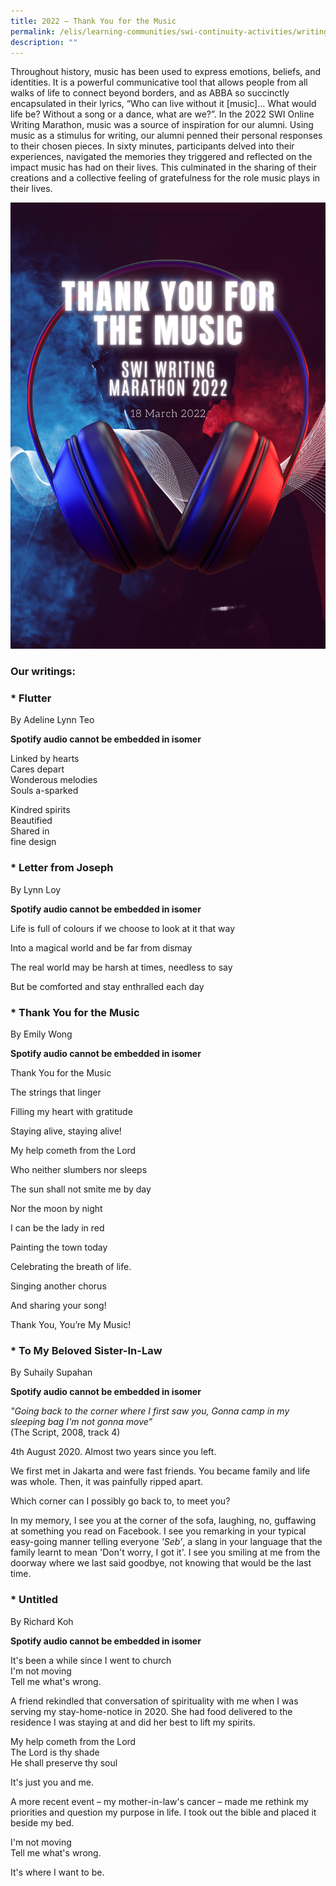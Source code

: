 ```yaml
---
title: 2022 – Thank You for the Music
permalink: /elis/learning-communities/swi-continuity-activities/writing-marathon-thank-you-for-the-music/
description: ""
---
```

Throughout history, music has been used to express emotions, beliefs, and identities. It is a powerful communicative tool that allows people from all walks of life to connect beyond borders, and as ABBA so succinctly encapsulated in their lyrics, “Who can live without it \[music\]… What would life be? Without a song or a dance, what are we?”. In the 2022 SWI Online Writing Marathon, music was a source of inspiration for our alumni. Using music as a stimulus for writing, our alumni penned their personal responses to their chosen pieces. In sixty minutes, participants delved into their experiences, navigated the memories they triggered and reflected on the impact music has had on their lives. This culminated in the sharing of their creations and a collective feeling of gratefulness for the role music plays in their lives.

![](/images/thank-you-for-the-music.png)


### Our writings:

### *   Flutter

By Adeline Lynn Teo

**Spotify audio cannot be embedded in isomer**


Linked by hearts  
Cares depart  
Wonderous melodies  
Souls a-sparked   
  
Kindred spirits  
Beautified  
Shared in  
fine design



### *   Letter from Joseph

By Lynn Loy

**Spotify audio cannot be embedded in isomer**


Life is full of colours if we choose to look at it that way 

Into a magical world and be far from dismay 

The real world may be harsh at times, needless to say

But be comforted and stay enthralled each day



### *   Thank You for the Music

By Emily Wong

**Spotify audio cannot be embedded in isomer**


Thank You for the Music

The strings that linger

Filling my heart with gratitude

Staying alive, staying alive!

My help cometh from the Lord

Who neither slumbers nor sleeps

The sun shall not smite me by day

Nor the moon by night

I can be the lady in red

Painting the town today

Celebrating the breath of life.

Singing another chorus

And sharing your song!

Thank You, You’re My Music!



### *   To My Beloved Sister-In-Law

By Suhaily Supahan

**Spotify audio cannot be embedded in isomer**



_"Going back to the corner where I first saw you, Gonna camp in my sleeping bag I'm not gonna move”_  
(The Script, 2008, track 4)  
  
4th August 2020. Almost two years since you left.  
  
We first met in Jakarta and were fast friends. You became family and life was whole. Then, it was painfully ripped apart.  
  
Which corner can I possibly go back to, to meet you?   
  
In my memory, I see you at the corner of the sofa, laughing, no, guffawing at something you read on Facebook. I see you remarking in your typical easy-going manner telling everyone _'Seb’_, a slang in your language that the family learnt to mean 'Don't worry, I got it'. I see you smiling at me from the doorway where we last said goodbye, not knowing that would be the last time.


### *   Untitled

By Richard Koh

**Spotify audio cannot be embedded in isomer**


It's been a while since I went to church  
I'm not moving  
Tell me what's wrong.  
  
A friend rekindled that conversation of spirituality with me when I was serving my stay-home-notice in 2020. She had food delivered to the residence I was staying at and did her best to lift my spirits.  
  
My help cometh from the Lord  
The Lord is thy shade  
He shall preserve thy soul  
  
It's just you and me.  
  
A more recent event – my mother-in-law's cancer – made me rethink my priorities and question my purpose in life. I took out the bible and placed it beside my bed.  
  
I'm not moving  
Tell me what's wrong.  
  
It's where I want to be.